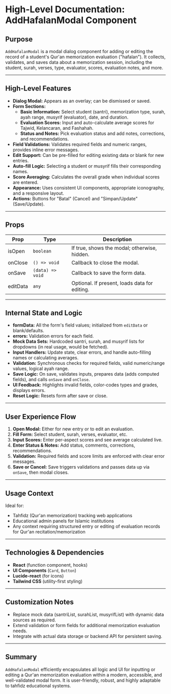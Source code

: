 # High-Level Documentation: AddHafalanModal Component

## Purpose

`AddHafalanModal` is a modal dialog component for adding or editing the record of a student's Qur'an memorization evaluation ("hafalan"). It collects, validates, and saves data about a memorization session, including the student, surah, verses, type, evaluator, scores, evaluation notes, and more.

---

## High-Level Features

- **Dialog Modal:** Appears as an overlay; can be dismissed or saved.
- **Form Sections:**
  - **Basic Information:** Select student (santri), memorization type, surah, ayah range, musyrif (evaluator), date, and duration.
  - **Evaluation Scores:** Input and auto-calculate average scores for Tajwid, Kelancaran, and Fashahah.
  - **Status and Notes:** Pick evaluation status and add notes, corrections, and recommendations.
- **Field Validations:** Validates required fields and numeric ranges, provides inline error messages.
- **Edit Support:** Can be pre-filled for editing existing data or blank for new entries.
- **Auto-fill Logic:** Selecting a student or musyrif fills their corresponding names.
- **Score Averaging:** Calculates the overall grade when individual scores are entered.
- **Appearance:** Uses consistent UI components, appropriate iconography, and a responsive layout.
- **Actions:** Buttons for "Batal" (Cancel) and "Simpan/Update" (Save/Update).

---

## Props

| Prop     | Type             | Description                                   |
| -------- | ---------------- | --------------------------------------------- |
| isOpen   | `boolean`        | If true, shows the modal; otherwise, hidden.  |
| onClose  | `() => void`     | Callback to close the modal.                  |
| onSave   | `(data) => void` | Callback to save the form data.               |
| editData | `any`            | Optional. If present, loads data for editing. |

---

## Internal State and Logic

- **formData:** All the form's field values; initialized from `editData` or blank/defaults.
- **errors:** Validation errors for each field.
- **Mock Data Sets:** Hardcoded santri, surah, and musyrif lists for dropdowns (in real usage, would be fetched).
- **Input Handlers:** Update state, clear errors, and handle auto-filling names or calculating averages.
- **Validation:** Synchronous checks for required fields, valid numeric/range values, logical ayah range.
- **Save Logic:** On save, validates inputs, prepares data (adds computed fields), and calls `onSave` and `onClose`.
- **UI Feedback:** Highlights invalid fields, color-codes types and grades, displays errors.
- **Reset Logic:** Resets form after save or close.

---

## User Experience Flow

1. **Open Modal:** Either for new entry or to edit an evaluation.
2. **Fill Form:** Select student, surah, verses, evaluator, etc.
3. **Input Scores:** Enter per-aspect scores and see average calculated live.
4. **Enter Status & Notes:** Add status, comments, corrections, recommendations.
5. **Validation:** Required fields and score limits are enforced with clear error messages.
6. **Save or Cancel:** Save triggers validations and passes data up via `onSave`, then modal closes.

---

## Usage Context

Ideal for:

- Tahfidz (Qur'an memorization) tracking web applications
- Educational admin panels for Islamic institutions
- Any context requiring structured entry or editing of evaluation records for Qur'an recitation/memorization

---

## Technologies & Dependencies

- **React** (function component, hooks)
- **UI Components** (`Card`, `Button`)
- **Lucide-react** (for icons)
- **Tailwind CSS** (utility-first styling)

---

## Customization Notes

- Replace mock data (santriList, surahList, musyrifList) with dynamic data sources as required.
- Extend validation or form fields for additional memorization evaluation needs.
- Integrate with actual data storage or backend API for persistent saving.

---

## Summary

`AddHafalanModal` efficiently encapsulates all logic and UI for inputting or editing a Qur'an memorization evaluation within a modern, accessible, and well-validated modal form. It is user-friendly, robust, and highly adaptable to tahfidz educational systems.
